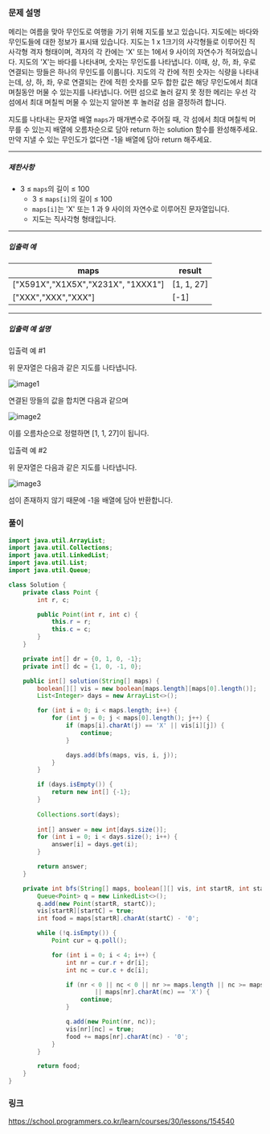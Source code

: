 ### 문제 설명
<p>메리는 여름을 맞아 무인도로 여행을 가기 위해 지도를 보고 있습니다. 지도에는 바다와 무인도들에 대한 정보가 표시돼 있습니다. 지도는 1 x 1크기의 사각형들로 이루어진 직사각형 격자 형태이며, 격자의 각 칸에는 'X' 또는 1에서 9 사이의 자연수가 적혀있습니다. 지도의 'X'는 바다를 나타내며, 숫자는 무인도를 나타냅니다. 이때, 상, 하, 좌, 우로 연결되는 땅들은 하나의 무인도를 이룹니다. 지도의 각 칸에 적힌 숫자는 식량을 나타내는데, 상, 하, 좌, 우로 연결되는 칸에 적힌 숫자를 모두 합한 값은 해당 무인도에서 최대 며칠동안 머물 수 있는지를 나타냅니다. 어떤 섬으로 놀러 갈지 못 정한 메리는 우선 각 섬에서 최대 며칠씩 머물 수 있는지 알아본 후 놀러갈 섬을 결정하려 합니다.</p>

<p>지도를 나타내는 문자열 배열 <code>maps</code>가 매개변수로 주어질 때, 각 섬에서 최대 며칠씩 머무를 수 있는지 배열에 오름차순으로 담아 return 하는 solution 함수를 완성해주세요. 만약 지낼 수 있는 무인도가 없다면 -1을 배열에 담아 return 해주세요.</p>

<hr>

<h5>제한사항</h5>

<ul>
<li>3 ≤ <code>maps</code>의 길이 ≤ 100
<ul>
<li>3 ≤ <code>maps[i]</code>의 길이 ≤ 100</li>
<li><code>maps[i]</code>는 'X' 또는 1 과 9 사이의 자연수로 이루어진 문자열입니다.</li>
<li>지도는 직사각형 형태입니다.</li>
</ul></li>
</ul>

<hr>

<h5>입출력 예</h5>
<table>
<thead><tr>
<th>maps</th>
<th>result</th>
</tr>
</thead>
<tbody><tr>
<td>["X591X","X1X5X","X231X", "1XXX1"]</td>
<td>[1, 1, 27]</td>
</tr>
<tr>
<td>["XXX","XXX","XXX"]</td>
<td>[-1]</td>
</tr>
</tbody>
</table>
<hr>

<h5>입출력 예 설명</h5>

<p>입출력 예 #1</p>

<p>위 문자열은 다음과 같은 지도를 나타냅니다.</p>

<p><img src="https://user-images.githubusercontent.com/62426665/206862823-4633fbf1-c075-4d35-b577-26f504dcd332.png" title="" alt="image1"></p>

<p>연결된 땅들의 값을 합치면 다음과 같으며</p>

<p><img src="https://user-images.githubusercontent.com/62426665/209070615-ae568f20-cf06-4f88-8d4f-8e9861af2d36.png" title="" alt="image2"></p>

<p>이를 오름차순으로 정렬하면 [1, 1, 27]이 됩니다.</p>

<p>입출력 예 #2</p>

<p>위 문자열은 다음과 같은 지도를 나타냅니다.</p>

<p><img src="https://user-images.githubusercontent.com/62426665/206863265-0a371c69-d4b5-411a-972f-bdc36b90c917.png" title="" alt="image3"></p>

<p>섬이 존재하지 않기 때문에 -1을 배열에 담아 반환합니다.</p>

### 풀이
``` java
import java.util.ArrayList;
import java.util.Collections;
import java.util.LinkedList;
import java.util.List;
import java.util.Queue;

class Solution {
    private class Point {
		int r, c;

		public Point(int r, int c) {
			this.r = r;
			this.c = c;
		}
	}

	private int[] dr = {0, 1, 0, -1};
	private int[] dc = {1, 0, -1, 0};

	public int[] solution(String[] maps) {
		boolean[][] vis = new boolean[maps.length][maps[0].length()];
		List<Integer> days = new ArrayList<>();

		for (int i = 0; i < maps.length; i++) {
			for (int j = 0; j < maps[0].length(); j++) {
				if (maps[i].charAt(j) == 'X' || vis[i][j]) {
					continue;
				}

				days.add(bfs(maps, vis, i, j));
			}
		}

		if (days.isEmpty()) {
			return new int[] {-1};
		}
		
		Collections.sort(days);
		
		int[] answer = new int[days.size()];
		for (int i = 0; i < days.size(); i++) {
			answer[i] = days.get(i);
		}

		return answer;
	}

	private int bfs(String[] maps, boolean[][] vis, int startR, int startC) {
		Queue<Point> q = new LinkedList<>();
		q.add(new Point(startR, startC));
		vis[startR][startC] = true;
		int food = maps[startR].charAt(startC) - '0';

		while (!q.isEmpty()) {
			Point cur = q.poll();

			for (int i = 0; i < 4; i++) {
				int nr = cur.r + dr[i];
				int nc = cur.c + dc[i];

				if (nr < 0 || nc < 0 || nr >= maps.length || nc >= maps[0].length() || vis[nr][nc]
						|| maps[nr].charAt(nc) == 'X') {
					continue;
				}

				q.add(new Point(nr, nc));
				vis[nr][nc] = true;
				food += maps[nr].charAt(nc) - '0';
			}
		}

		return food;
	}
}
```

### 링크
https://school.programmers.co.kr/learn/courses/30/lessons/154540
